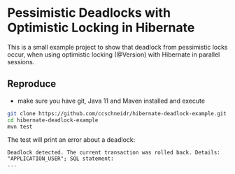 # Pessimistic Deadlocks with Optimistic Locking in Hibernate
This is a small example project to show that deadlock from pessimistic locks occur, when using optimistic locking (@Version) with Hibernate in parallel sessions.

## Reproduce
- make sure you have git, Java 11 and Maven installed and execute

```bash
git clone https://github.com/ccschneidr/hibernate-deadlock-example.git
cd hibernate-deadlock-example
mvn test
```
The test will print an error about a deadlock:

```
Deadlock detected. The current transaction was rolled back. Details: "APPLICATION_USER"; SQL statement:
...
```
